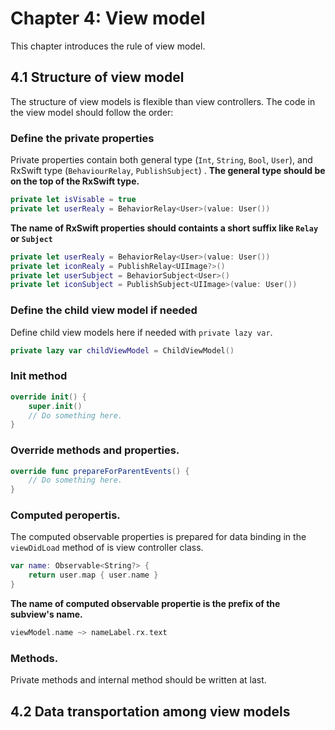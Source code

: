 # Chapter 4: View model

This chapter introduces the rule of view model.

## 4.1 Structure of view model

The structure of view models is flexible than view controllers.
The code in the view model should follow the order:

### Define the private properties

Private properties contain both general type (`Int`, `String`, `Bool`, `User`), and RxSwift type (`BehaviourRelay`, `PublishSubject`) .
**The general type should be on the top of the RxSwift type.**

```swift
private let isVisable = true
private let userRealy = BehaviorRelay<User>(value: User())
```

**The name of RxSwift properties should containts a short suffix like `Relay` or `Subject`**

```swift
private let userRealy = BehaviorRelay<User>(value: User())
private let iconRealy = PublishRelay<UIImage?>()
private let userSubject = BehaviorSubject<User>()
private let iconSubject = PublishSubject<UIImage>(value: User())
```

### Define the child view model if needed

Define child view models here if needed with `private lazy var`.

```swift
private lazy var childViewModel = ChildViewModel()
```

### Init method

```swift
override init() {
    super.init()
    // Do something here.
}
```

### Override methods and properties.

```swift
override func prepareForParentEvents() {
    // Do something here.
}
```
### Computed peropertis.

The computed observable properties is prepared for data binding in the `viewDidLoad` method of is view controller class.

```swift
var name: Observable<String?> {
    return user.map { user.name }
}
```

**The name of computed observable propertie is the prefix of the subview's name.**

```swift
viewModel.name ~> nameLabel.rx.text
```

### Methods.

Private methods and internal method should be written at last.

## 4.2 Data transportation among view models
